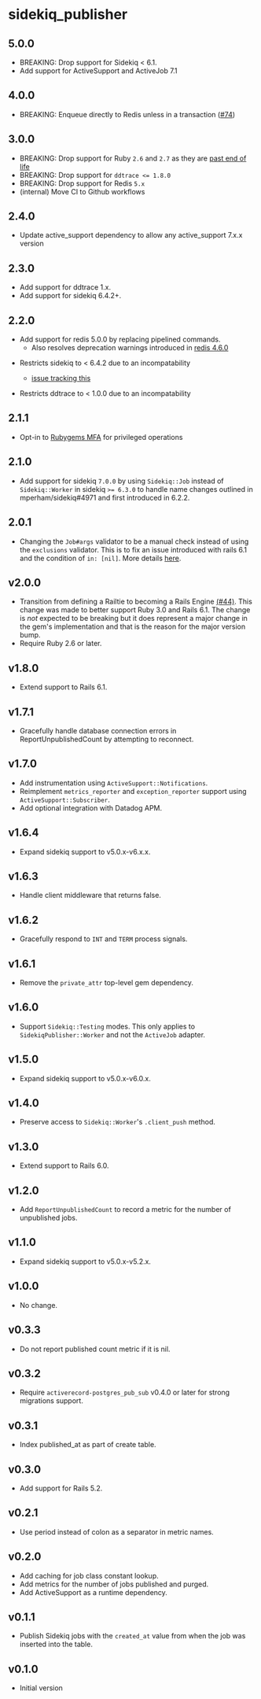 # sidekiq_publisher

## 5.0.0
- BREAKING: Drop support for Sidekiq < 6.1.
- Add support for ActiveSupport and ActiveJob 7.1

## 4.0.0
- BREAKING: Enqueue directly to Redis unless in a transaction ([#74](https://github.com/ezcater/sidekiq_publisher/pull/74/))

## 3.0.0
- BREAKING: Drop support for Ruby `2.6` and `2.7` as they are [past end of life](https://endoflife.date/ruby)
- BREAKING: Drop support for `ddtrace <= 1.8.0`
- BREAKING: Drop support for Redis `5.x`
- (internal) Move CI to Github workflows

## 2.4.0
- Update active_support dependency to allow any active_support 7.x.x version

## 2.3.0
- Add support for ddtrace 1.x.
- Add support for sidekiq 6.4.2+.

## 2.2.0
- Add support for redis 5.0.0 by replacing pipelined commands.
  - Also resolves deprecation warnings introduced in [redis 4.6.0]

[redis 4.6.0]: https://github.com/redis/redis-rb/blob/master/CHANGELOG.md#460

- Restricts sidekiq to < 6.4.2 due to an incompatability
  - [issue tracking this](https://github.com/ezcater/sidekiq_publisher/issues/55)

- Restricts ddtrace to < 1.0.0 due to an incompatability

## 2.1.1
- Opt-in to [Rubygems MFA](https://guides.rubygems.org/mfa-requirement-opt-in/)
  for privileged operations

## 2.1.0
- Add support for sidekiq `7.0.0` by using `Sidekiq::Job` instead of
  `Sidekiq::Worker` in sidekiq `>= 6.3.0` to handle name changes outlined in
  mperham/sidekiq#4971 and first introduced in 6.2.2.

## 2.0.1
- Changing the `Job#args` validator to be a manual check instead of using the `exclusions` validator.  This is to fix an issue introduced with rails 6.1 and the condition of `in: [nil]`.  More details [here](https://github.com/rails/rails/issues/41051).

## v2.0.0
- Transition from defining a Railtie to becoming a Rails Engine
  [(#44)](https://github.com/ezcater/sidekiq_publisher/pull/44). This change was
  made to better support Ruby 3.0 and Rails 6.1. The change is *not* expected to
  be breaking but it does represent a major change in the gem's implementation
  and that is the reason for the major version bump.
- Require Ruby 2.6 or later.

## v1.8.0
- Extend support to Rails 6.1.

## v1.7.1
- Gracefully handle database connection errors in ReportUnpublishedCount by attempting to reconnect.

## v1.7.0
- Add instrumentation using `ActiveSupport::Notifications`.
- Reimplement `metrics_reporter` and `exception_reporter` support using
  `ActiveSupport::Subscriber`.
- Add optional integration with Datadog APM.

## v1.6.4
- Expand sidekiq support to v5.0.x-v6.x.x.

## v1.6.3
- Handle client middleware that returns false.

## v1.6.2
- Gracefully respond to `INT` and `TERM` process signals.

## v1.6.1
- Remove the `private_attr` top-level gem dependency.

## v1.6.0
- Support `Sidekiq::Testing` modes. This only applies to `SidekiqPublisher::Worker`
  and not the `ActiveJob` adapter.

## v1.5.0
- Expand sidekiq support to v5.0.x-v6.0.x.

## v1.4.0
- Preserve access to `Sidekiq::Worker`'s `.client_push` method.

## v1.3.0
- Extend support to Rails 6.0.

## v1.2.0
- Add `ReportUnpublishedCount` to record a metric for the number
  of unpublished jobs.

## v1.1.0
- Expand sidekiq support to v5.0.x-v5.2.x.

## v1.0.0
- No change.

## v0.3.3
- Do not report published count metric if it is nil.

## v0.3.2
- Require `activerecord-postgres_pub_sub` v0.4.0 or later for
  strong migrations support.

## v0.3.1
- Index published_at as part of create table.

## v0.3.0
- Add support for Rails 5.2.

## v0.2.1
- Use period instead of colon as a separator in metric names.

## v0.2.0
- Add caching for job class constant lookup.
- Add metrics for the number of jobs published and purged.
- Add ActiveSupport as a runtime dependency.

## v0.1.1
- Publish Sidekiq jobs with the `created_at` value from when the job was inserted
  into the table.

## v0.1.0
- Initial version
